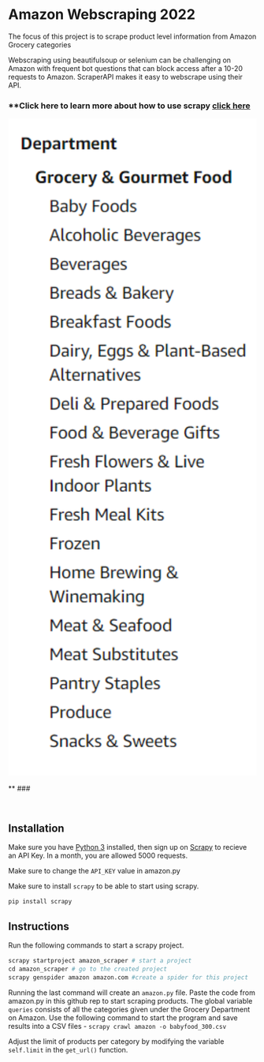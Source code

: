 # Amazon Webscraping 2022

The focus of this project is to scrape product level information from Amazon Grocery categories
<br/>

Webscraping using beautifulsoup or selenium can be challenging on Amazon with frequent bot questions that can block access after a 10-20 requests to Amazon. ScraperAPI makes it easy to webscrape using their API.
### **Click here to learn more about how to use scrapy [click here](https://www.scraperapi.com/blog/how-to-scrape-amazon-product-data/)

<img src="https://github.com/mariumsarah/AmazonWebscraping/blob/main/docs/categories.png" width="600" height="auto" alt="image-detection icon"/>

** ###

<br/>

## Installation
Make sure you have [Python 3](https://www.python.org/downloads/) installed, then sign up on [Scrapy](https://www.scraperapi.com/blog/how-to-scrape-amazon-product-data/) to recieve an API Key. In a month, you are allowed 5000 requests.

Make sure to change the ``API_KEY`` value in amazon.py

Make sure to install ``scrapy`` to be able to start using scrapy.
```Python
pip install scrapy
```

## Instructions
Run the following commands to start a scrapy project.
```Python
scrapy startproject amazon_scraper # start a project
cd amazon_scraper # go to the created project
scrapy genspider amazon amazon.com #create a spider for this project
```

Running the last command will create an ``amazon.py`` file. Paste the code from amazon.py in this github rep to start scraping products.
The global variable ``queries`` consists of all the categories given under the Grocery Department on Amazon.
Use the following command to start the program and save results into a CSV files -
``scrapy crawl amazon -o babyfood_300.csv``

Adjust the limit of products per category by modifying the variable ``self.limit`` in the ``get_url()`` function.

<br/>
